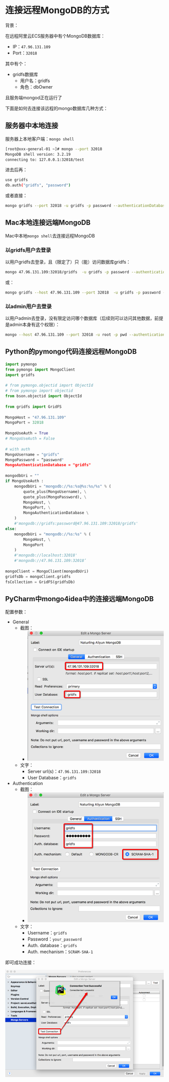 # 连接远程MongoDB的方式

背景：

在远程阿里云ECS服务器中有个MongoDB数据库：

* IP：`47.96.131.109`
* Port：`32018`

其中有个：

* gridfs数据库
  * 用户名：gridfs
  * 角色：dbOwner

且服务端mongod正在运行了

下面是如何去连接该远程的mongo数据库几种方式：

## 服务器中本地连接

服务器上本地客户端：`mongo shell`

```bash
[root@xxx-general-01 ~]# mongo --port 32018
MongoDB shell version: 3.2.19
connecting to: 127.0.0.1:32018/test
```

进去后再：

```bash
use gridfs
db.auth("gridfs", "password")
```

或者直接：

```bash
mongo gridfs --port 32018 -u gridfs -p password --authenticationDatabase gridfs
```

## Mac本地连接远端MongoDB

Mac中本地`mongo shell`去连接远程MongoDB

### 以gridfs用户去登录

以用户gridfs去登录，且（限定了）只（能）访问数据库gridfs：

```bash
mongo 47.96.131.109:32018/gridfs  -u gridfs -p password --authenticationDatabase gridfs
```

或：

```bash
mongo gridfs --host 47.96.131.109 --port 32018  -u gridfs -p password --authenticationDatabase gridfs
```

### 以admin用户去登录

以用户admin去登录，没有限定访问哪个数据库（后续则可以访问其他数据，前提是admin本身有这个权限）：

```bash
mongo --host 47.96.131.109 --port 32018 -u root -p pwd --authenticationDatabase admin
```

## Python的pymongo代码连接远程MongoDB

```python
import pymongo
from pymongo import MongoClient
import gridfs

# from pymongo.objectid import ObjectId
# from pymongo import objectid
from bson.objectid import ObjectId

from gridfs import GridFS

MongoHost = "47.96.131.109"
MongoPort = 32018

MongoUseAuth = True
# MongoUseAuth = False

# with auth
MongoUsername = "gridfs"
MongoPassword = “password"
MongoAuthenticationDatabase = "gridfs"

mongodbUri = ""
if MongoUseAuth :
    mongodbUri = "mongodb://%s:%s@%s:%s/%s" % (
        quote_plus(MongoUsername), \
        quote_plus(MongoPassword), \
        MongoHost, \
        MongoPort, \
        MongoAuthenticationDatabase \
    )
    #'mongodb://gridfs:password@47.96.131.109:32018/gridfs'
else:
    mongodbUri = "mongodb://%s:%s" % (
        MongoHost, \
        MongoPort
    )
    #'mongodb://localhost:32018'
    #'mongodb://47.96.131.109:32018’

mongoClient = MongoClient(mongodbUri)
gridfsDb = mongoClient.gridfs
fsCollection = GridFS(gridfsDb)
```

## PyCharm中mongo4idea中的连接远端MongoDB

配置参数：

* General
  * 截图：
    * ![mongo4idea_config_general](../assets/img/mongo4idea_config_general.png)
  * 文字：
    * Server url(s)：`47.96.131.109:32018`
    * User Database：`gridfs`
* Authentication
  * 截图：
    * ![mongo4idea_config_authentication](../assets/img/mongo4idea_config_authentication.png)
  * 文字：
    * Username：`gridfs`
    * Password：`your_password`
    * Auth. database：`gridfs`
    * Auth. mechanism：`SCRAM-SHA-1`

即可成功连接：

![mongo4idea_test_connection_successful](../assets/img/mongo4idea_test_connection_successful.png)
